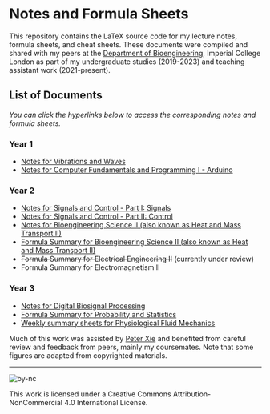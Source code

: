# Notes and Formula Sheets

This repository contains the LaTeX source code for my lecture notes, formula sheets, and cheat sheets. These documents were compiled and shared with my peers at the [Department of Bioengineering](https://www.imperial.ac.uk/bioengineering), Imperial College London as part of my undergraduate studies (2019-2023) and teaching assistant work (2021-present).

## List of Documents

*You can click the hyperlinks below to access the corresponding notes and formula sheets.*

### Year 1
- [Notes for Vibrations and Waves](https://binghuan.li/Notes/files/Vibrations_and_Waves.pdf)
- [Notes for Computer Fundamentals and Programming I - Arduino](https://binghuan.li/Notes/files/BIOE40002/Arduino_notes.pdf)

### Year 2
- [Notes for Signals and Control - Part I: Signals](https://binghuan.li/Notes/files/BIOE50011/Signals_and_Control-Signals.pdf)
- [Notes for Signals and Control - Part II: Control](https://binghuan.li/Notes/files/BIOE50011/Signals_and_Control-Control.pdf)
- [Notes for Bioengineering Science II (also known as Heat and Mass Transport II)](https://binghuan.li/Notes/files/Heat_and_Mass_Transport.pdf)
- [Formula Summary for Bioengineering Science II (also known as Heat and Mass Transport II)](https://binghuan.li/Notes/files/Heat_and_Mass_Transport_formula_summary.pdf)
- ~~Formula Summary for Electrical Engineering II~~ (currently under review)
- Formula Summary for Electromagnetism II

### Year 3
- [Notes for Digital Biosignal Processing](https://binghuan.li/Notes/files/DSP-Notes_ver2812.pdf)
- [Formula Summary for Probability and Statistics](https://binghuan.li/Notes/files/Probability_and_Statistics_formula_summary.pdf)
- [Weekly summary sheets for Physiological Fluid Mechanics](https://binghuan.li/Notes/files/BIOE60009/)

Much of this work was assisted by [Peter Xie](https://profiles.stanford.edu/peter-xie) and benefited from careful review and feedback from peers, mainly my coursemates. Note that some figures are adapted from copyrighted materials.

---

![by-nc](https://binghuan.li/_include/imgs/by-nc.svg)

This work is licensed under a Creative Commons Attribution-NonCommercial 4.0 International License.

